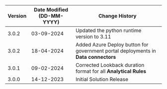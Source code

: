 | **Version** | **Date Modified (DD-MM-YYYY)** | **Change History**                                               |
|-------------|--------------------------------|------------------------------------------------------------------|
|  3.0.2      |  03-09-2024                    | Updated the python runtime version to 3.11                       |
|  3.0.2      |  18-04-2024                    | Added Azure Deploy button for government portal deployments in **Data connectors**   |
|  3.0.1      |  09-02-2024                    | Corrected Lookback duration format for all **Analytical Rules**    |
|  3.0.0      |  14-12-2023                    | Initial Solution Release 	                                      |
